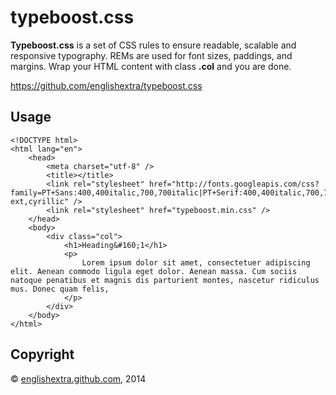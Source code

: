 # typeboost.css

**Typeboost.css** is a set of CSS rules to ensure readable, scalable and
responsive typography. REMs are used for font sizes, paddings, and
margins. Wrap your HTML content with class **.col** and you are done.

<https://github.com/englishextra/typeboost.css>

## Usage

	<!DOCTYPE html>
	<html lang="en">
		<head>
			<meta charset="utf-8" />
			<title></title>
			<link rel="stylesheet" href="http://fonts.googleapis.com/css?family=PT+Sans:400,400italic,700,700italic|PT+Serif:400,400italic,700,700italic|Ubuntu+Mono:400,400italic,700,700italic|Voces&amp;subset=latin,latin-ext,cyrillic" />
			<link rel="stylesheet" href="typeboost.min.css" />
		</head>
		<body>
			<div class="col">
				<h1>Heading&#160;1</h1>
				<p>
					Lorem ipsum dolor sit amet, consectetuer adipiscing elit. Aenean commodo ligula eget dolor. Aenean massa. Cum sociis natoque penatibus et magnis dis parturient montes, nascetur ridiculus mus. Donec quam felis,
				</p>
			</div>
		</body>
	</html>

## Copyright

© [englishextra.github.com][], 2014

  [englishextra.github.com]: http://englishextra.github.com/
